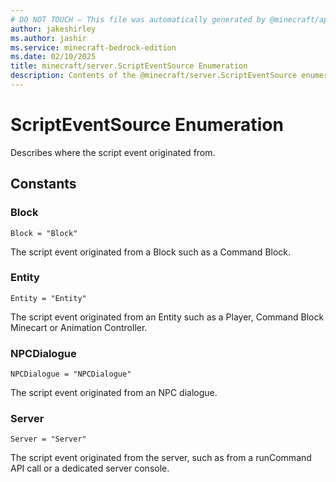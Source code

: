 ```yaml
---
# DO NOT TOUCH — This file was automatically generated by @minecraft/api-docs-generator, to report problems file an issue at https://github.com/Mojang/minecraft-scripting-libraries
author: jakeshirley
ms.author: jashir
ms.service: minecraft-bedrock-edition
ms.date: 02/10/2025
title: minecraft/server.ScriptEventSource Enumeration
description: Contents of the @minecraft/server.ScriptEventSource enumeration.
---
```

# ScriptEventSource Enumeration

Describes where the script event originated from.

## Constants
### **Block**
`Block = "Block"`

The script event originated from a Block such as a Command Block.
### **Entity**
`Entity = "Entity"`

The script event originated from an Entity such as a Player, Command Block Minecart or Animation Controller.
### **NPCDialogue**
`NPCDialogue = "NPCDialogue"`

The script event originated from an NPC dialogue.
### **Server**
`Server = "Server"`

The script event originated from the server, such as from a runCommand API call or a dedicated server console.
